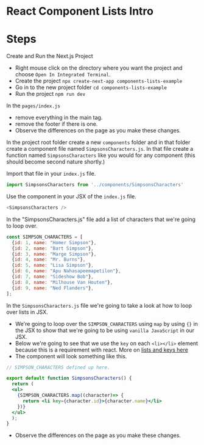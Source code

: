 # React Component Lists Intro

# Steps


Create and Run the Next.js Project
- Right mouse click on the directory where you want the project and choose `Open In Integrated Terminal`.
- Create the project
 `npx create-next-app components-lists-example`
- Go in to the new project folder
 `cd components-lists-example`
- Run the project
 `npm run dev`

In the `pages/index.js`
- remove everything in the main tag.
- remove the footer if there is one.
- Observe the differences on the page as you make these changes.

In the project root folder create a new `components` folder and in that folder create a component file named `SimpsonsCharacters.js`. 
In that file create a function named `SimpsonsCharacters` like you would for any component (this should become second nature shortly.)

Import that file in your `index.js` file.
```js
import SimpsonsCharacters from '../components/SimpsonsCharacters'
```
Use the component in your JSX of the `index.js` file.
```js
<SimpsonsCharacters />
```
In the "SimpsonsCharacters.js" file add a list of characters that we're going to loop over.
```js
const SIMPSON_CHARACTERS = [
  {id: 1, name: "Homer Simpson"},
  {id: 2, name: "Bart Simpson"},
  {id: 3, name: "Marge Simpson"},
  {id: 4, name: "Mr. Burns"},
  {id: 5, name: "Lisa Simpson"},
  {id: 6, name: "Apu Nahasapeemapetilon"},
  {id: 7, name: "Sideshow Bob"},
  {id: 8, name: "Milhouse Van Houten"},
  {id: 9, name: "Ned Flanders"},
];
```

In the `SimpsonsCharacters.js` file we're going to take a look at how to loop over lists in JSX.
- We're going to loop over the `SIMPSON_CHARACTERS` using `map` by using `{}` in the JSX to show that we're going to be using `vanilla JavaScript` in our JSX.
- Below we're going to see that we use the `key` on each `<li></li>` element because this is a requirement with react. More on [lists and keys here](https://reactjs.org/docs/lists-and-keys.html#gatsby-focus-wrapper)
- The component will look something like this.
```jsx
// SIMPSON_CHARACTERS defined up here.

export default function SimpsonsCharacters() {
  return (
  <ul>
    {SIMPSON_CHARACTERS.map((character)=> {
      return <li key={character.id}>{character.name}</li>
    })}
  </ul>
  );
}
```

- Observe the differences on the page as you make these changes.
